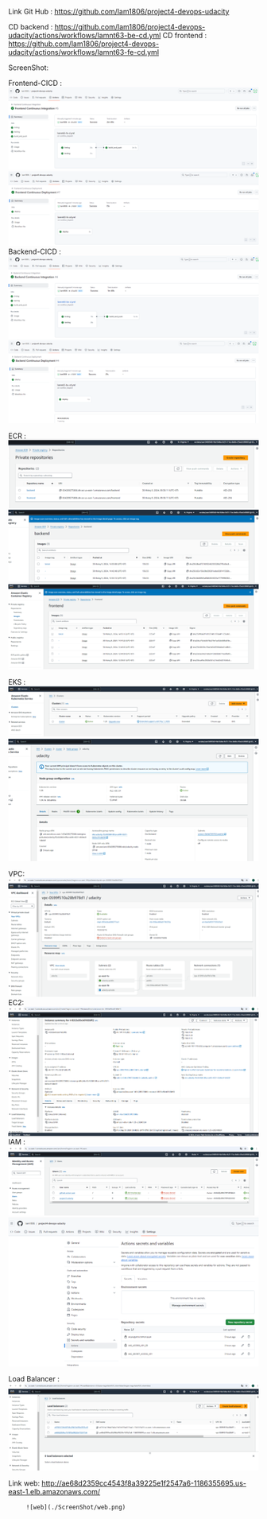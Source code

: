Link Git Hub   : https://github.com/lam1806/project4-devops-udacity

CD backend     : https://github.com/lam1806/project4-devops-udacity/actions/workflows/lamnt63-be-cd.yml
CD frontend    : https://github.com/lam1806/project4-devops-udacity/actions/workflows/lamnt63-fe-cd.yml

ScreenShot: 

Frontend-CICD  : ![CI](./ScreenShot/fe-ci.png) 
                 ![CD](./ScreenShot/fe-cd.png) 
Backend-CICD   : ![CI](./ScreenShot/be-ci.png) 
                 ![CD](./ScreenShot/be-cd.png) 

ECR : ![ECR](./ScreenShot/ecr-1.png) 
      ![ECR](./ScreenShot/ecr-2.png)
      ![ECR](./ScreenShot/ecr-3.png)  

EKS : ![EKS](./ScreenShot/eks-1.png)
      ![EKS](./ScreenShot/eks-2.png)

VPC:  ![VPC](./ScreenShot/vpc.png)
EC2:  ![EC2](./ScreenShot/ec-2.png)
IAM : ![IAM](./ScreenShot/iam.png)
      ![Key](./ScreenShot/key.png)

Load Balancer : ![ELB](./ScreenShot/lb.png)

Link web: http://ae68d2359cc4543f8a39225e1f2547a6-1186355695.us-east-1.elb.amazonaws.com/

         ![web](./ScreenShot/web.png)
